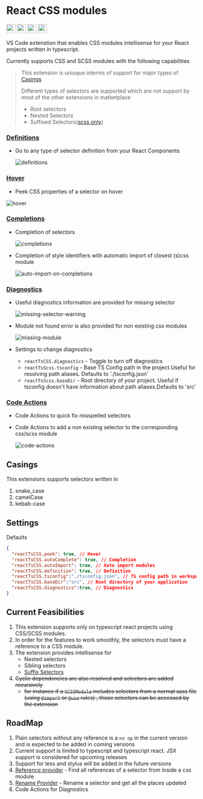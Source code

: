 # React CSS modules

<img height="24"  src="images/build.png" /> <img src="images/license.png" height="24" /> <img src="images/tests.png" height="24" />
<img height="24" src="images/version.png" />

VS Code extenstion that enables  CSS modules intellisense for your React projects written in typescript.

Currently supports CSS and SCSS modules with the following capabilities

> This extension is uniuque interms of support for major types of [Casings](#casings)
> 
> Different types of selectors are supported which are not support by most of the other extensions in matketplace
> - Root selectors
> - Nested Selectors
> - Suffixed Selectors([scss only](https://sass-lang.com/documentation/style-rules/parent-selector#adding-suffixes))
### [Definitions](https://code.visualstudio.com/api/references/vscode-api#DefinitionProvider)
- Go to any type of selector definition from your React Components
  
  <img src='./assets/definitions.gif' alt="definitions" />

### [Hover](https://code.visualstudio.com/api/references/vscode-api#HoverProvider)
  - Peek CSS properties of a selector on hover
  
  <img src='./assets/hover.gif' alt="hover" />

  


### [Completions](https://code.visualstudio.com/api/references/vscode-api#HoverProvider)

  - Completion of selectors 
    
    <img src='./assets/autocomplete.gif' alt="completions" />

  - Completion of style identifiers with automatic import of closest (s)css module
  
    <img src='./assets/auto-import.gif' alt="auto-import-on-completions" />

### [Diagnostics](https://microsoft.github.io/language-server-protocol/specifications/lsp/3.17/specification/#diagnostic)
  - Useful diagnostics information are provided for missing selector
  
    <img src="./assets/missing-selector.png" alt="missing-selector-warning" />
  - Module not found error is also provided for non existing css modules
  
    <img src="./assets/missing-module.png" alt="missing-module" />
  
  - Settings to change diagnostics
    - `reactTsCSS.diagnostics` - Toggle to turn off diagnostics
    - `reactTsScss.tsconfig` - Base TS Config path in the project.Useful for resolving path aliases. Defaults to './tsconfig.json'
    - `reactTsScss.baseDir` - Root directory of your project. Useful if tsconfig doesn't have information about path aliases.Defaults to 'src'

### [Code Actions](https://code.visualstudio.com/docs/editor/refactoring#_code-actions-quick-fixes-and-refactorings)
 - Code Actions to quick fix misspelled selectors
 - Code Actions to add a non existing selector to the corresponding css/scss module

   <img src="./assets/code-actions.gif" alt="code-actions" />

  


## Casings 
This extensions supports selectors written in 
1. snake_case
2. camelCase 
3. kebab-case

## Settings

Defaults

```json
{
  "reactTsCSS.peek": true, // Hover
  "reactTsCSS.autoComplete": true, // Completion
  "reactTsCSS.autoImport": true, // Auto import modules
  "reactTsCSS.definition": true, // Definition
  "reactTsCSS.tsconfig":"./tsconfig.json", // TS config path in workspace
  "reactTsCSS.baseDir":"src", // Root directory of your application
  "reactTsCSS.diagnostics":true, // Diagnostics
}
```

## Current Feasibilities

1. This extension supports only on typescript react projects using CSS/SCSS modules.
2. In order for the features to work smoothly, the selectors must have a reference to a CSS module.
3. The extension provides intellisense  for
   - Nested selectors
   - Sibling selectors
   - [Suffix Selectors](https://sass-lang.com/documentation/style-rules/parent-selector#adding-suffixes)
4. ~~Cyclic dependencies are also resolved and selectors are added recursively~~
   - ~~for instance if a `SCSSModule` includes selectors from a normal sass file (using `@import` or `@use` rules) , those selectors can be accessed by the extension~~

## RoadMap

1. Plain selectors without any reference is a `no op` in the current version and is expected to be added in coming versions
2. Current support is limited to typescript and typescript react. JSX support is considered for upcoming releases
3. Support for less and stylus will be added in the future versions
4. [Reference provider](https://code.visualstudio.com/api/references/vscode-api#ReferenceProvider) - Find all references of a selector from inside a css module
5. [Rename Provider](https://code.visualstudio.com/api/references/vscode-api#RenameProvider) - Rename a selector and get all the places updated
6. Code Actions for Diagnostics
